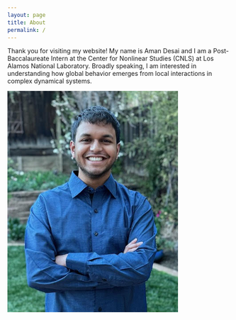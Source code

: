 ```yaml
---
layout: page
title: About
permalink: /
---
```


Thank you for visiting my website! My name is Aman Desai and I am a Post-Baccalaureate Intern at the Center for Nonlinear Studies (CNLS) at Los Alamos National Laboratory. Broadly speaking, I am interested in understanding how global behavior emerges from local interactions in complex dynamical systems.

![]( /images/Aman.jpg)
